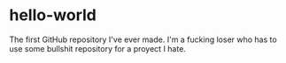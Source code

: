 # hello-world
The first GitHub repository I've ever made.
I'm a fucking loser who has to use some bullshit repository for a proyect I hate.
